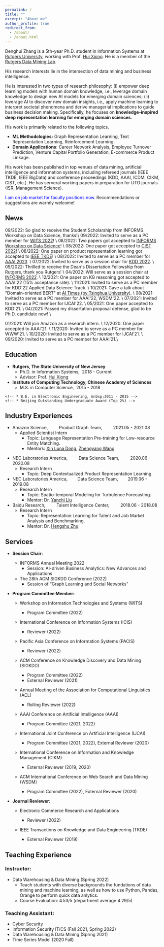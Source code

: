 ```yaml
---
permalink: /
title: ""
excerpt: "About me"
author_profile: true
redirect_from: 
  - /about/
  - /about.html
---
```


<!-- Greetings! I am Denghui Zhang. -->

Denghui Zhang is a 5th-year Ph.D. student in Information Systems at [Rutgers University](https://en.wikipedia.org/wiki/Rutgers_University#Rankings), working with Prof. [Hui Xiong](https://scholar.google.com.hk/citations?hl=zh-CN&user=cVDF1tkAAAAJ&view_op=list_works&sortby=pubdate). He is a member of the [Rutgers Data Mining Lab](http://datamining.rutgers.edu/CDMBA/). 
<!-- My research interests mostly lie in self-supervised representation learning, i.e., automating feature learning from data with little annotation effort by designing customized self-supervised tasks. 
With the emergence of domain-oriented data and tasks, we are interested to incorporate human heuristic domain knowledge into the process of learning representations, so to a build "human + AI" system to tackle very specific challenges in multiple domains.
Interesting domain applications we concerned include: graph representation for talent intelligence, domain-oriented language representation, etc. -->

<!-- My research interests lie  -->
<!-- His research interests lies in the intersection of data mining and business intelligence. -->
His research interests lie in the intersection of data mining and business intelligence.
<!-- He is fascinated with two application domains, i.e., business and management, in which he studies problems including online labor market analysis, career transition pattern mining, intelligent job benchmarking, post-M&A turnover prediction, Venture Capital strategy optimization, e-commerce product linkage, e-commerce text analysis, etc. -->
He is interested in two types of research philosophy: (i) empower deep learning models with human domain knowledge, i.e., leverage domain knowledge to design new AI models for emerging domain sciences; (ii) leverage AI to discover new domain insights, i.e., apply machine learning to interpret societal phenomena and derive managerial implications to guide business decision making.
Specifically, he focuses on **knowledge-inspired deep representation learning for emerging domain sciences**.
<!-- From machine learing methodology perspective, he studies graph representation learning, self-supervised learning, reinforcement learning, large-scale language models, as well as their adaptation to business and management domains. -->
<!-- In terms of applications, he studies real-world problems including online professional network analysis, post-M&A turnover prediction, Venture Capital strategy optimization, e-commerce product linkage and text analysis, etc.  -->
His work is primarily related to the following topics,
-  **ML Methodologies:** Graph Representation Learning, Text Representation Learning, Reinforcement Learning.  
-  **Domain Applications:** Career Network Analysis, Employee Turnover Prediction, Venture Capital Portfolio Generation, E-commerce Product Linkage. 
<!-- His general research agenda is incorporating domain knowledge to design new AI models to improve their predictive power; applying data mining techniques to understand economic phenomena and discover domain insights that provide business values. -->

His work has been published in top venues of data mining, artificial intelligence and information systems, including refereed journals (IEEE TKDE, IEEE BigData) and conference proceedings (KDD, AAAI, ICDM, CIKM, CIST, etc.). He has serveral working papers in preparation for UTD journals (ISR, Management Science).

<span style="color: blue;">I am on job market for faculty positions now. </span>Recommendations or suggestions are warmly welcome!

News
------
09/2022: So glad to receive the Student Scholarship from INFORMS Workshop on Data Science, thanks!\\
09/2022: Invited to serve as a PC member for [WITS 2022](https://witsconf.org/wits2022-call-for-papers/)! \\
08/2022: Two papers got accepted to [INFORMS Workshop on Data Science](https://blogs.ubc.ca/datascience2022/)! \\
08/2022: One paper got accepted to [CIST 2022](https://sites.google.com/view/cist2022/home?authuser=0)! \\
08/2022: One paper on product representation learning got accepted to [IEEE TKDE](https://ieeexplore.ieee.org/xpl/RecentIssue.jsp?punumber=69)! \\
08/2022: Invited to serve as a PC member for [AAAI 2023](https://aaai.org/Conferences/AAAI-23/). \\
07/2022: Invited to serve as a session chair for [KDD 2022](https://kdd.org/kdd2022/index.html). \\
05/2022: Thrilled to receive the Dean's Dissertation Fellowship from Rutgers, thank you Rutgers! \\
04/2022: Will serve as a session chair at [INFORMS 2022](https://meetings.informs.org/wordpress/indianapolis2022/). \\
12/2021: One paper on KG reasoning got accepted to AAAI'22 (15% acceptance rate). \\
11/2021: Invited to serve as a PC member for KDD'22 Applied Data Science Track. \\
10/2021: Gave a talk about "Domain-oriented BERT" at [AI Times (by Tsinghua University)](https://www.bilibili.com/video/BV11q4y197Qr?spm_id_from=333.999.0.0). \\
08/2021: Invited to serve as a PC member for AAAI'22, WSDM'22. \\
07/2021: Invited to serve as a PC member for IJCAI'22. \\
05/2021: One paper accepted to KDD'21. \\
04/2021: Passed my dissertation proposal defense, glad to be Ph.D. candidate now! \\
<!-- 01/2021: Will join Amazon as a research intern working with Dr. [Xin Luna Dong](http://lunadong.com/) and Dr. [Zhengyang Wang](https://zhengyang-wang.github.io/). \\ -->
<!-- 01/2021: Will join Amazon as a research intern working with Dr. [Xin Luna Dong](http://lunadong.com/), [Hao Wei], [Zhengyang Wang](https://zhengyang-wang.github.io/). \\ -->
01/2021: Will join Amazon as a research intern. \\
12/2020: One paper accepted to AAAI'21. \\
11/2020: Invited to serve as a PC member for WWW'21. \\
10/2020: Invited to serve as a PC member for IJCAI'21. \\
09/2020: Invited to serve as a PC member for AAAI’21.\\
<!-- 09/2020 New preprint is out! [E-BERT: A Phrase and Product Knowledge Enhanced Language Model for E-commerce](https://arxiv.org/pdf/2009.02835.pdf) -->

Education
------
<!-- ### Education -->
  * **Rutgers, The State University of New Jersey**
    * Ph.D. in Information Systems, &nbsp;2018 - Current
    * Advisor: Prof. [Hui Xiong](http://datamining.rutgers.edu/) 
  * **Institute of Computing Technology, Chinese Academy of Sciences**
    * M.S. in Computer Science, &nbsp;2015 - 2018
    <!-- * Advisor: Prof. [Jun Xu](https://scholar.google.com/citations?user=su14mcEAAAAJ&hl=enl)  -->
  <!-- * **University of Science and Technology Beijing** -->
    <!-- * B.E. in Electronic Engineering, &nbsp;2011 - 2015 -->
    <!-- * Beijing Outstanding Undergraduate Award (Top 2%) -->

<!-- Publications
 -->



Industry Experiences
------
<!-- * Amazon Science,   &emsp;&emsp;  2021.05 - 2021.08 -->
* Amazon Science,   &emsp;&emsp; Product Graph Team, &emsp;&emsp; 2021.05 - 2021.08
  * Applied Scientist Intern
    * Topic: Language Representation Pre-training for Low-resource Entity Matching.
    * Mentors: [Xin Luna Dong](https://scholar.google.com/citations?user=uGsKvHoAAAAJ&hl=en), [Zhengyang Wang](https://scholar.google.com/citations?user=A4fNBtEAAAAJ)
<!-- * NEC Laboratories America,    &emsp;&emsp; Research Intern, &emsp;&emsp;    2020.06 - 2020.08 -->
* NEC Laboratories America, &emsp;&emsp; Data Science Team, &emsp;&emsp; 2020.06 - 2020.08
  * Research Intern   
    * Topic: Deep Contextualized Product Representation Learning.
* NEC Laboratories America, &emsp;&emsp;Data Science Team,&emsp;&emsp;   2019.06 - 2019.08
  * Research Intern
    * Topic: Spatio-temporal Modeling for Turbulence Forecasting.
    * Mentor: Dr. [Yanchi Liu](https://scholar.google.com.hk/citations?hl=zh-CN&user=faLmr-YAAAAJ&view_op=list_works&sortby=pubdate) 
* Baidu Research,     &emsp;&emsp; Talent Intelligence Center, &emsp;&emsp;    2018.06 - 2018.08
  * Research Intern
    * Topic: Representation Learning for Talent and Job Market Analysis and Benchmarking.
    * Mentor: Dr. [Hengshu Zhu](https://scholar.google.com/citations?user=55MQBzYAAAAJ&hl=en) 

Services
------
<!-- PC Member: ACL'2022, AAAI'22, IJCAI'22, WSDM'22, WWW'21, IJCAI'21, AAAI'21.\\
External/Sub Reviewer: KDD 2021, WSDM 2020, CIKM 2020, IJCAI 2020, CIKM 2019, TKDE 2019. -->
* **Session Chair:**
  - INFORMS Annual Meeting 2022
    - Session: AI-driven Business Analytics: New Advances and Applications
  - The 28th ACM SIGKDD Conference (2022)
    - Session of “Graph Learning and Social Networks”

* **Program Committee Member:**
  - Workshop on Information Technologies and Systems (WITS)
    - Program Committee (2022)
  
  - International Conference on Information Systems (ICIS)
    - Reviewer (2022)

  - Pacific Asia Conference on Information Systems (PACIS)
    - Reviewer (2022)

  - ACM Conference on Knowledge Discovery and Data Mining (SIGKDD)
    - Program Committee (2022)
    - External Reviewer (2021)

  - Annual Meeting of the Association for Computational Linguistics (ACL)
    - Rolling Reviewer (2022)

  - AAAI Conference on Artificial Intelligence (AAAI)
    - Program Committee (2021, 2022)

  - International Joint Conference on Artificial Intelligence (IJCAI)
    - Program Committee (2021, 2022), External Reviewer (2020)

  - International Conference on Information and Knowledge Management (CIKM)
    - External Reviewer (2019, 2020)

  - ACM International Conference on Web Search and Data Mining (WSDM)
    - Program Committee (2022), External Reviewer (2020)


* **Journal Reviewer:**
  - Electronic Commerce Research and Applications
    - Reviewer (2022)

  - IEEE Transactions on Knowledge and Data Engineering (TKDE)
    - External Reviewer (2019)

Teaching Experience
------
### **Instructor:**

<!-- - 29:623:335:01, Data Warehousing & Data Mining (Spring 2022) -->
- Data Warehousing & Data Mining (Spring 2022)
  - Teach students with diverse backgrounds the fundations of data mining and machine learning, as well as how to use Python, Pandas, Orange to perform quick data anlytics.
  - Course Evaluation: 4.53/5 (department average 4.29/5)

### **Teaching Assistant:**
<!-- - 29:623:335:01, Data Warehousing & Data Mining (Spring 2021)
- 33:136:485:02, Time Series Model (2020 Fall) -->
- Cyber Security
- Information Security IT/CS (Fall 2021, Spring 2022)
- Data Warehousing & Data Mining (Spring 2021)
- Time Series Model (2020 Fall)

